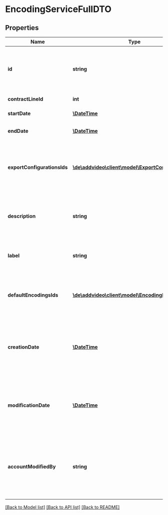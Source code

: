 # EncodingServiceFullDTO

## Properties
Name | Type | Description | Notes
------------ | ------------- | ------------- | -------------
**id** | **string** | Generated id. READ ONLY! Value will be set from db and cannot be manipulated via the API!. | [optional] 
**contractLineId** | **int** | Reference to contract-line. | [optional] 
**startDate** | [**\DateTime**](\DateTime.md) | Date of start of service. | 
**endDate** | [**\DateTime**](\DateTime.md) | Date of end of service (including). | [optional] 
**exportConfigurationsIds** | [**\de\addvideo\client\model\ExportConfigIdDTO[]**](ExportConfigIdDTO.md) | Set of reference ids to Export configurations to be used for exporting generated flavors. | [optional] 
**description** | **string** | Description. String value must not exceed 65536 bytes of ASCII characters. | 
**label** | **string** | A label. String value must not exceed 64 bytes of ASCII characters. | 
**defaultEncodingsIds** | [**\de\addvideo\client\model\EncodingFlavorIdDTO[]**](EncodingFlavorIdDTO.md) | Set of reference ids to Default encosings to be used for this encoding service. | [optional] 
**creationDate** | [**\DateTime**](\DateTime.md) | Date of dataset creation. READ ONLY! Value will be set from db and cannot be manipulated via the API!. | [optional] 
**modificationDate** | [**\DateTime**](\DateTime.md) | Date of last dataset modification. READ ONLY! Value will be set from db and cannot be manipulated via the API!. | [optional] 
**accountModifiedBy** | **string** | Account used for last dataset modification. READ ONLY! Value will be set from db and cannot be manipulated via the API!. | [optional] 

[[Back to Model list]](../README.md#documentation-for-models) [[Back to API list]](../README.md#documentation-for-api-endpoints) [[Back to README]](../README.md)


